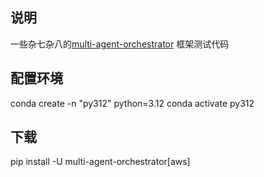 ## 说明
一些杂七杂八的[multi-agent-orchestrator](https://github.com/awslabs/multi-agent-orchestrator) 框架测试代码

## 配置环境
conda create -n "py312" python=3.12
conda activate py312

## 下载
pip install -U multi-agent-orchestrator[aws]

